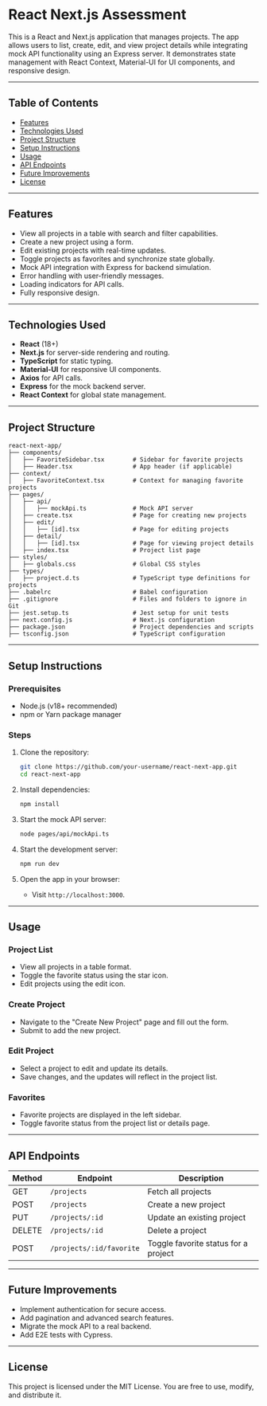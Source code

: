 # **React Next.js Assessment**

This is a React and Next.js application that manages projects. The app allows users to list, create, edit, and view project details while integrating mock API functionality using an Express server. It demonstrates state management with React Context, Material-UI for UI components, and responsive design.

---

## **Table of Contents**
- [Features](#features)
- [Technologies Used](#technologies-used)
- [Project Structure](#project-structure)
- [Setup Instructions](#setup-instructions)
- [Usage](#usage)
- [API Endpoints](#api-endpoints)
- [Future Improvements](#future-improvements)
- [License](#license)

---

## **Features**
- View all projects in a table with search and filter capabilities.
- Create a new project using a form.
- Edit existing projects with real-time updates.
- Toggle projects as favorites and synchronize state globally.
- Mock API integration with Express for backend simulation.
- Error handling with user-friendly messages.
- Loading indicators for API calls.
- Fully responsive design.

---

## **Technologies Used**
- **React** (18+)
- **Next.js** for server-side rendering and routing.
- **TypeScript** for static typing.
- **Material-UI** for responsive UI components.
- **Axios** for API calls.
- **Express** for the mock backend server.
- **React Context** for global state management.

---

## **Project Structure**

```
react-next-app/
├── components/
│   ├── FavoriteSidebar.tsx        # Sidebar for favorite projects
│   ├── Header.tsx                 # App header (if applicable)
├── context/
│   ├── FavoriteContext.tsx        # Context for managing favorite projects
├── pages/
│   ├── api/
│   │   ├── mockApi.ts             # Mock API server
│   ├── create.tsx                 # Page for creating new projects
│   ├── edit/
│   │   ├── [id].tsx               # Page for editing projects
│   ├── detail/
│   │   ├── [id].tsx               # Page for viewing project details
│   ├── index.tsx                  # Project list page
├── styles/
│   ├── globals.css                # Global CSS styles
├── types/
│   ├── project.d.ts               # TypeScript type definitions for projects
├── .babelrc                       # Babel configuration
├── .gitignore                     # Files and folders to ignore in Git
├── jest.setup.ts                  # Jest setup for unit tests
├── next.config.js                 # Next.js configuration
├── package.json                   # Project dependencies and scripts
├── tsconfig.json                  # TypeScript configuration
```

---

## **Setup Instructions**

### Prerequisites
- Node.js (v18+ recommended)
- npm or Yarn package manager

### Steps
1. Clone the repository:
   ```bash
   git clone https://github.com/your-username/react-next-app.git
   cd react-next-app
   ```

2. Install dependencies:
   ```bash
   npm install
   ```

3. Start the mock API server:
   ```bash
   node pages/api/mockApi.ts
   ```

4. Start the development server:
   ```bash
   npm run dev
   ```

5. Open the app in your browser:
   - Visit `http://localhost:3000`.

---

## **Usage**

### **Project List**
- View all projects in a table format.
- Toggle the favorite status using the star icon.
- Edit projects using the edit icon.

### **Create Project**
- Navigate to the "Create New Project" page and fill out the form.
- Submit to add the new project.

### **Edit Project**
- Select a project to edit and update its details.
- Save changes, and the updates will reflect in the project list.

### **Favorites**
- Favorite projects are displayed in the left sidebar.
- Toggle favorite status from the project list or details page.

---

## **API Endpoints**

| Method | Endpoint               | Description                        |
|--------|------------------------|------------------------------------|
| GET    | `/projects`            | Fetch all projects                |
| POST   | `/projects`            | Create a new project              |
| PUT    | `/projects/:id`        | Update an existing project         |
| DELETE | `/projects/:id`        | Delete a project                  |
| POST   | `/projects/:id/favorite` | Toggle favorite status for a project |

---

## **Future Improvements**
- Implement authentication for secure access.
- Add pagination and advanced search features.
- Migrate the mock API to a real backend.
- Add E2E tests with Cypress.

---

## **License**
This project is licensed under the MIT License. You are free to use, modify, and distribute it.
